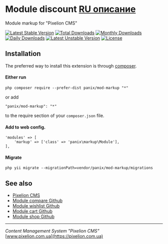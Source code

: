 # Module discount [RU описание](README_RU.md)

Module markup for "Pixelion CMS"

[![Latest Stable Version](https://poser.pugx.org/panix/mod-markup/v/stable)](https://packagist.org/packages/panix/mod-markup)
[![Total Downloads](https://poser.pugx.org/panix/mod-markup/downloads)](https://packagist.org/packages/panix/mod-markup)
[![Monthly Downloads](https://poser.pugx.org/panix/mod-markup/d/monthly)](https://packagist.org/packages/panix/mod-markup)
[![Daily Downloads](https://poser.pugx.org/panix/mod-markup/d/daily)](https://packagist.org/packages/panix/mod-markup)
[![Latest Unstable Version](https://poser.pugx.org/panix/mod-markup/v/unstable)](https://packagist.org/packages/panix/mod-markup)
[![License](https://poser.pugx.org/panix/mod-markup/license)](https://packagist.org/packages/panix/mod-markup)


## Installation

The preferred way to install this extension is through [composer](http://getcomposer.org/download/).

#### Either run

```
php composer require --prefer-dist panix/mod-markup "*"
```

or add

```
"panix/mod-markup": "*"
```

to the require section of your `composer.json` file.

#### Add to web config.
```
'modules' => [
    'markup' => ['class' => 'panix\markup\Module'],
],
```

#### Migrate
```
php yii migrate --migrationPath=vendor/panix/mod-markup/migrations
```

## See also
- [Pixelion CMS](https://pixelion.com.ua)
- [Module compare Github](https://https://github.com/andrtechno/mod-compare)
- [Module wishlist Github](https://https://github.com/andrtechno/mod-wishlist)
- [Module cart Github](https://https://github.com/andrtechno/mod-cart)
- [Module shop Github](https://https://github.com/andrtechno/mod-shop)

------------------------


<i>Content Management System "Pixelion CMS"</i>  
[www.pixelion.com.ua](https://pixelion.com.ua)

